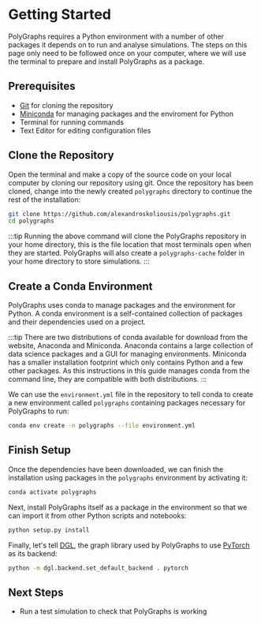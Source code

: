 # Getting Started
PolyGraphs requires a Python environment with a number of other packages it depends on to run and analyse simulations. The steps on this page only need to be followed once on your computer, where we will use the terminal to prepare and install PolyGraphs as a package.

## Prerequisites
- [Git](https://git-scm.com/downloads) for cloning the repository
- [Miniconda](https://docs.conda.io/projects/conda/en/latest/user-guide/install/index.html) for managing packages and the enviroment for Python
- Terminal for running commands
- Text Editor for editing configuration files

## Clone the Repository
Open the terminal and make a copy of the source code on your local computer by cloning our repository using git. Once the repository has been cloned, change into the newly created `polygraphs` directory to continue the rest of the installation:

```bash
git clone https://github.com/alexandroskoliousis/polygraphs.git
cd polygraphs
```

:::tip
Running the above command will clone the PolyGraphs repository in your home directory, this is the file location that most terminals open when they are started. PolyGraphs will also create a `polygraphs-cache` folder in your home directory to store simulations.
:::

## Create a Conda Environment
PolyGraphs uses conda to manage packages and the environment for Python. A conda environment is a self-contained collection of packages and their dependencies used on a project.

:::tip
There are two distributions of conda available for download from the website, Anaconda and Miniconda. Anaconda contains a large collection of data science packages and a GUI for managing environments. Miniconda has a smaller installation footprint which only contains Python and a few other packages. As this instructions in this guide manages conda from the command line, they are compatible with both distributions.
:::

We can use the `environment.yml` file in the repository to tell conda to create a new environment called `polygraphs` containing packages necessary for PolyGraphs to run:

```bash
conda env create -n polygraphs --file environment.yml
```

## Finish Setup
Once the dependencies have been downloaded, we can finish the installation using packages in the `polygraphs` environment by activating it:

```bash
conda activate polygraphs
```

Next, install PolyGraphs itself as a package in the environment so that we can import it from other Python scripts and notebooks:

```bash
python setup.py install
```

Finally, let's tell [DGL](https://www.dgl.ai/), the graph library used by PolyGraphs to use [PyTorch](https://pytorch.org/) as its backend:

```bash
python -m dgl.backend.set_default_backend . pytorch
```

## Next Steps
- Run a test simulation to check that PolyGraphs is working
